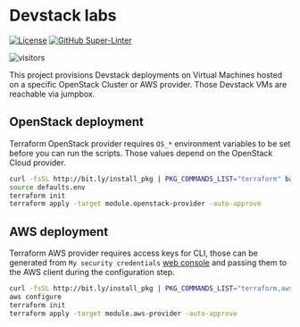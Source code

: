 # Devstack labs
[![License](https://img.shields.io/badge/License-Apache%202.0-blue.svg)](https://opensource.org/licenses/Apache-2.0)
[![GitHub Super-Linter](https://github.com/electrocucaracha/devstack-labs/workflows/Lint%20Code%20Base/badge.svg)](https://github.com/marketplace/actions/super-linter)
<!-- markdown-link-check-disable-next-line -->
![visitors](https://visitor-badge.laobi.icu/badge?page_id=electrocucaracha.devstack-labs)

This project provisions Devstack deployments on Virtual Machines
hosted on a specific OpenStack Cluster or AWS provider. Those Devstack VMs are
reachable via jumpbox.

## OpenStack deployment

Terraform OpenStack provider requires `OS_*` environment variables to be set
before you can run the scripts. Those values depend on the OpenStack Cloud
provider.

```bash
curl -fsSL http://bit.ly/install_pkg | PKG_COMMANDS_LIST="terraform" bash
source defaults.env
terraform init
terraform apply -target module.openstack-provider -auto-approve
```

## AWS deployment

Terraform AWS provider requires access keys for CLI, those can be generated from
`My security credentials` [web console](https://console.aws.amazon.com/iam/home#/security_credentials)
and passing them to the AWS client during the configuration step.

```bash
curl -fsSL http://bit.ly/install_pkg | PKG_COMMANDS_LIST="terraform,aws" bash
aws configure
terraform init
terraform apply -target module.aws-provider -auto-approve
```
